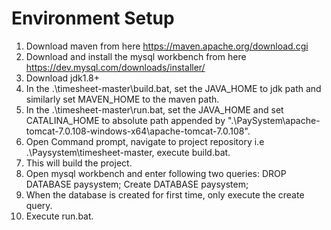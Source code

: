 # Environment Setup
1. Download maven from here https://maven.apache.org/download.cgi
2. Download and install the mysql workbench from here https://dev.mysql.com/downloads/installer/
3. Download jdk1.8+
4. In the .\timesheet-master\build.bat, set the JAVA_HOME to jdk path and similarly set MAVEN_HOME to the maven path.
5. In the .\timesheet-master\run.bat, set the JAVA_HOME and set CATALINA_HOME to absolute path appended by ".\PaySystem\apache-tomcat-7.0.108-windows-x64\apache-tomcat-7.0.108".
6. Open Command prompt, navigate to project repository i.e .\Paysystem\timesheet-master\, execute build.bat.
7. This will build the project.
8. Open mysql workbench and enter following two queries: 
DROP DATABASE paysystem;
Create DATABASE paysystem;
9. When the database is created for first time, only execute the create query.
10. Execute run.bat.